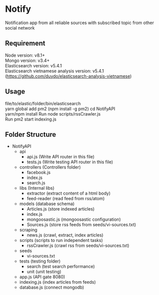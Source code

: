 # Notify
Notification app from all reliable sources with subscribed topic from other social network

## Requirement
Node version: v8.1+ <br />
Mongo version: v3.4+ <br />
Elasticsearch version: v5.4.1 <br />
Elasticsearch vietnamese analysis version: v5.4.1 (https://github.com/duydo/elasticsearch-analysis-vietnamese)

## Usage
file/to/elastic/folder/bin/elasticsearch <br />
yarn global add pm2 (npm install -g pm2)
cd NotifyAPI <br />
yarn/npm install
Run node scripts/rssCrawler.js <br />
Run pm2 start indexing.js

## Folder Structure
- NotifyAPI
  - api
    - api.js (Write API router in this file)
    - tests.js (Write testing API router in this file)
  - controllers (Controllers folder)
    - facebook.js
    - index.js
    - search.js
  - libs (Internal libs)
    - extractor (extract content of a html body)
    - feed-reader (read feed from rss/atom)
  - models (database schema)
    - Articles.js (store indexed articles)
    - index.js
    - mongoosastic.js (mongoosastic configuration)
    - Sources.js (store rss feeds from seeds/vi-sources.txt)
  - scraping
    - news.js (crawl, extract, index articles)
  - scripts (scripts to run independent tasks)
    - rssCrawler.js (crawl rss from seeds/vi-sources.txt)
  - seeds
    - vi-sources.txt
  - tests (testing folder)
    - search (test search performance)
    - unit (unit testing)
  - app.js (API gate 8080)
  - indexing.js (index articles from feeds)
  - database.js (connect mongodb)
